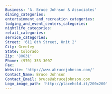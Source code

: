 ```yaml
---
Business: 'A. Bruce Johnson & Associates'
dining_categories:
entertainment_and_recreation_categories:
lodging_and_event_centers_categories:
nightlife_categories:
retail_categories:
service_categories:
Street: '611 8th Street, Unit 2'
City: Greeley
State: Colorado
Zip: '80631'
Phone: (970) 353-3007
Fax:
Website: 'http://www.abrucejohnson.com/'
Contact_Name: Bruce Johnson
Contact_Email: bruce@abrucejohnson.com
Logo_image_path: 'http://placehold.it/200x200'
---
```




